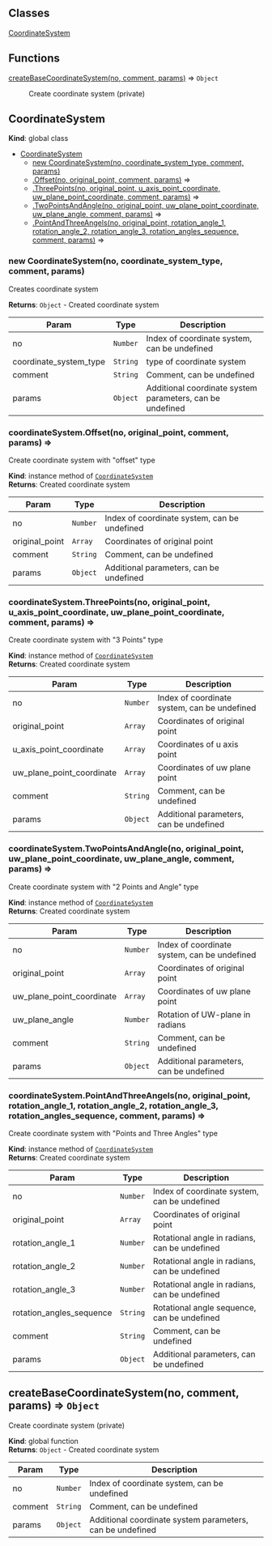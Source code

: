 ## Classes

<dl>
<dt><a href="#CoordinateSystem">CoordinateSystem</a></dt>
<dd></dd>
</dl>

## Functions

<dl>
<dt><a href="#createBaseCoordinateSystem">createBaseCoordinateSystem(no, comment, params)</a> ⇒ <code>Object</code></dt>
<dd><p>Create coordinate system (private)</p>
</dd>
</dl>

<a name="CoordinateSystem"></a>

## CoordinateSystem
**Kind**: global class  

* [CoordinateSystem](#CoordinateSystem)
    * [new CoordinateSystem(no, coordinate_system_type, comment, params)](#new_CoordinateSystem_new)
    * [.Offset(no, original_point, comment, params)](#CoordinateSystem+Offset) ⇒
    * [.ThreePoints(no, original_point, u_axis_point_coordinate, uw_plane_point_coordinate, comment, params)](#CoordinateSystem+ThreePoints) ⇒
    * [.TwoPointsAndAngle(no, original_point, uw_plane_point_coordinate, uw_plane_angle, comment, params)](#CoordinateSystem+TwoPointsAndAngle) ⇒
    * [.PointAndThreeAngels(no, original_point, rotation_angle_1, rotation_angle_2, rotation_angle_3, rotation_angles_sequence, comment, params)](#CoordinateSystem+PointAndThreeAngels) ⇒

<a name="new_CoordinateSystem_new"></a>

### new CoordinateSystem(no, coordinate_system_type, comment, params)
Creates coordinate system

**Returns**: <code>Object</code> - Created coordinate system  

| Param | Type | Description |
| --- | --- | --- |
| no | <code>Number</code> | Index of coordinate system, can be undefined |
| coordinate_system_type | <code>String</code> | type of coordinate system |
| comment | <code>String</code> | Comment, can be undefined |
| params | <code>Object</code> | Additional coordinate system parameters, can be undefined |

<a name="CoordinateSystem+Offset"></a>

### coordinateSystem.Offset(no, original_point, comment, params) ⇒
Create  coordinate system with "offset" type

**Kind**: instance method of [<code>CoordinateSystem</code>](#CoordinateSystem)  
**Returns**: Created coordinate system  

| Param | Type | Description |
| --- | --- | --- |
| no | <code>Number</code> | Index of coordinate system, can be undefined |
| original_point | <code>Array</code> | Coordinates of original point |
| comment | <code>String</code> | Comment, can be undefined |
| params | <code>Object</code> | Additional parameters, can be undefined |

<a name="CoordinateSystem+ThreePoints"></a>

### coordinateSystem.ThreePoints(no, original_point, u_axis_point_coordinate, uw_plane_point_coordinate, comment, params) ⇒
Create  coordinate system with "3 Points" type

**Kind**: instance method of [<code>CoordinateSystem</code>](#CoordinateSystem)  
**Returns**: Created coordinate system  

| Param | Type | Description |
| --- | --- | --- |
| no | <code>Number</code> | Index of coordinate system, can be undefined |
| original_point | <code>Array</code> | Coordinates of original point |
| u_axis_point_coordinate | <code>Array</code> | Coordinates of u axis point |
| uw_plane_point_coordinate | <code>Array</code> | Coordinates of uw plane point |
| comment | <code>String</code> | Comment, can be undefined |
| params | <code>Object</code> | Additional parameters, can be undefined |

<a name="CoordinateSystem+TwoPointsAndAngle"></a>

### coordinateSystem.TwoPointsAndAngle(no, original_point, uw_plane_point_coordinate, uw_plane_angle, comment, params) ⇒
Create  coordinate system with "2 Points and Angle" type

**Kind**: instance method of [<code>CoordinateSystem</code>](#CoordinateSystem)  
**Returns**: Created coordinate system  

| Param | Type | Description |
| --- | --- | --- |
| no | <code>Number</code> | Index of coordinate system, can be undefined |
| original_point | <code>Array</code> | Coordinates of original point |
| uw_plane_point_coordinate | <code>Array</code> | Coordinates of uw plane point |
| uw_plane_angle | <code>Number</code> | Rotation of UW-plane in radians |
| comment | <code>String</code> | Comment, can be undefined |
| params | <code>Object</code> | Additional parameters, can be undefined |

<a name="CoordinateSystem+PointAndThreeAngels"></a>

### coordinateSystem.PointAndThreeAngels(no, original_point, rotation_angle_1, rotation_angle_2, rotation_angle_3, rotation_angles_sequence, comment, params) ⇒
Create  coordinate system with "Points and Three Angles" type

**Kind**: instance method of [<code>CoordinateSystem</code>](#CoordinateSystem)  
**Returns**: Created coordinate system  

| Param | Type | Description |
| --- | --- | --- |
| no | <code>Number</code> | Index of coordinate system, can be undefined |
| original_point | <code>Array</code> | Coordinates of original point |
| rotation_angle_1 | <code>Number</code> | Rotational angle in radians, can be undefined |
| rotation_angle_2 | <code>Number</code> | Rotational angle in radians, can be undefined |
| rotation_angle_3 | <code>Number</code> | Rotational angle in radians, can be undefined |
| rotation_angles_sequence | <code>String</code> | Rotational angle sequence, can be undefined |
| comment | <code>String</code> | Comment, can be undefined |
| params | <code>Object</code> | Additional parameters, can be undefined |

<a name="createBaseCoordinateSystem"></a>

## createBaseCoordinateSystem(no, comment, params) ⇒ <code>Object</code>
Create coordinate system (private)

**Kind**: global function  
**Returns**: <code>Object</code> - Created coordinate system  

| Param | Type | Description |
| --- | --- | --- |
| no | <code>Number</code> | Index of coordinate system, can be undefined |
| comment | <code>String</code> | Comment, can be undefined |
| params | <code>Object</code> | Additional coordinate system parameters, can be undefined |

